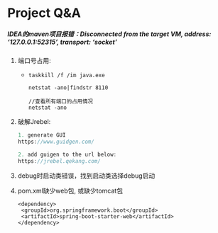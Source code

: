 # Project Q&A

##### IDEA的maven项目报错：Disconnected from the target VM, address: ‘127.0.0.1:52315’, transport: ‘socket’

1. 端口号占用:

   - ```nginx
     taskkill /f /im java.exe
     
     netstat -ano|findstr 8110
     
     //查看所有端口的占用情况
     netstat -ano 
     ```

2. 破解Jrebel:

   ```java
   1. generate GUI
   https://www.guidgen.com/
   
   2. add guigen to the url below:
   https://jrebel.qekang.com/
   ```


3. debug时启动类错误，找到启动类选择debug启动

4. pom.xml缺少web包, 或缺少tomcat包

   ```
   <dependency>
   	<groupId>org.springframework.boot</groupId>
   	<artifactId>spring-boot-starter-web</artifactId>
   </dependency>
   ```

   



